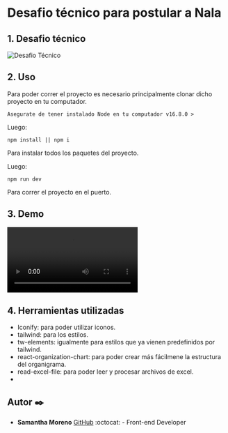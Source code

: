 # Desafio técnico para postular a Nala

## 1. Desafio técnico

![Desafio Técnico](desafioTecnico.png)

## 2. Uso

Para poder correr el proyecto es necesario principalmente clonar dicho proyecto en tu computador.

```
Asegurate de tener instalado Node en tu computador v16.8.0 >
```


Luego:

```
npm install || npm i 
```

Para instalar todos los paquetes del proyecto.

Luego:

```
npm run dev 
```

Para correr el proyecto en el puerto.

## 3. Demo

![demo](demo.mov)

## 4. Herramientas utilizadas

* Iconify: para poder utilizar iconos.
* tailwind: para los estilos.
* tw-elements: igualmente para estilos que ya vienen predefinidos por tailwind.
* react-organization-chart: para poder crear más fácilmene la estructura del organigrama.
* read-excel-file: para poder leer y procesar archivos de excel.
* 


## Autor ✒️

* **Samantha Moreno** [GitHub](https://github.com/xsamynox) :octocat: - Front-end Developer
